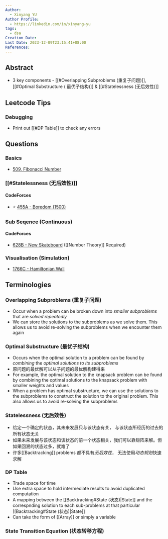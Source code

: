 ```yaml
---
Author:
  - Xinyang YU
Author Profile:
  - https://linkedin.com/in/xinyang-yu
tags:
  - dsa
Creation Date: 
Last Date: 2023-12-09T23:15:41+08:00
References: 
---
```

## Abstract
- 3 key components - [[#Overlapping Subproblems (重复子问题)]], [[#Optimal Substructure ( 最优子结构)]] & [[#Statelessness (无后效性)]]

## Leetcode Tips
### Debugging
- Print out [[#DP Table]] to check any errors

## Questions
### Basics
- [509. Fibonacci Number](https://leetcode.cn/problems/fibonacci-number/)

### [[#Statelessness (无后效性)]]
#### CodeForces
- ⭐  [455A - Boredom (1500)](https://codeforces.com/problemset/problem/455/A)

### Sub Seqence (Continuous)
#### CodeForces
- [628B - New Skateboard](https://xy241-dsa.notion.site/B-New-Skateboard-99fcc366365b4a579fba2a1466cdf6a8?pvs=4) ([[Number Theory]] Required)


### Visualisation (Simulation)
- [1766C - Hamiltonian Wall](https://xy241-dsa.notion.site/1766C-Hamiltonian-Wall-4908ce5950ef4e9cbb0800225e20f65a?pvs=4)

## Terminologies 
### Overlapping Subproblems (重复子问题)
- Occur when a problem can be broken down into *smaller subproblems* that are *solved repeatedly*
- We can store the solutions to the subproblems as we solve them. This allows us to avoid re-solving the subproblems when we encounter them again
### Optimal Substructure (最优子结构)
- Occurs when the optimal solution to a problem can be found by *combining* the *optimal solutions to its subproblems*
- 原问题的最优解可以从子问题的最优解构建得来
- For example, the optimal solution to the knapsack problem can be found by combining the optimal solutions to the knapsack problem with smaller weights and values
- When a problem has optimal substructure, we can use the solutions to the subproblems to construct the solution to the original problem. This also allows us to avoid re-solving the subproblems
### Statelessness (无后效性)
- 给定一个确定的状态，其未来发展只与该状态有关， 与该状态所经历的过去的所有状态无关
- 如果未来发展与该状态和该状态的前一个状态相关，我们可以靠矩阵来解。但如果回溯的状态过多，就难了
- 许多[[Backtracking]] problems 都不具有*无后效性*， 无法使用*动态规划*快速求解
### DP Table
- Trade space for time
- Use extra space to hold intermediate results to avoid duplicated computation
- A mapping between the [[Backtracking#State (状态)|State]] and the correspnding solution to each sub-problems at that particular [[Backtracking#State (状态)|State]]
- Can take the form of [[Array]] or simply a variable
### State Transition Equation (状态转移方程)
